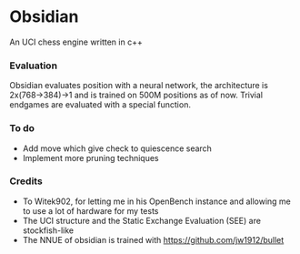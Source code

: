 # Obsidian
An UCI chess engine written in c++


### Evaluation

Obsidian evaluates position with a neural network, the architecture is 2x(768->384)->1 and is trained on 500M positions as of now.
Trivial endgames are evaluated with a special function.


### To do

* Add move which give check to quiescence search
* Implement more pruning techniques


### Credits
* To Witek902, for letting me in his OpenBench instance and allowing me to use a lot of hardware for my tests
* The UCI structure and the Static Exchange Evaluation (SEE) are stockfish-like
* The NNUE of obsidian is trained with https://github.com/jw1912/bullet
